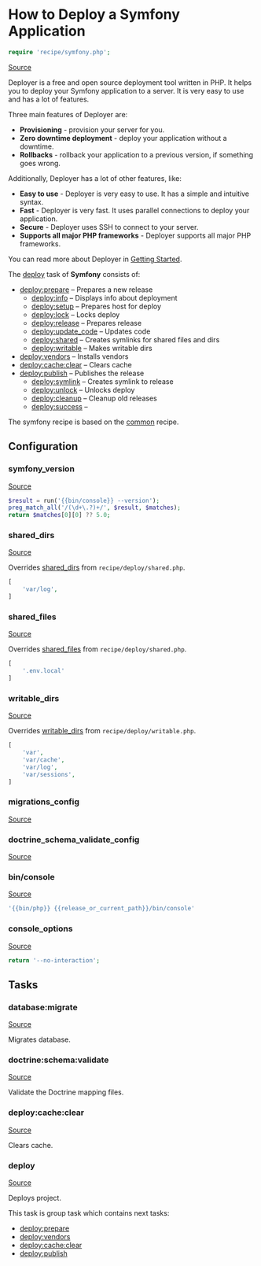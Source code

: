 <!-- DO NOT EDIT THIS FILE! -->
<!-- Instead edit recipe/symfony.php -->
<!-- Then run bin/docgen -->

# How to Deploy a Symfony Application

```php
require 'recipe/symfony.php';
```

[Source](/recipe/symfony.php)

Deployer is a free and open source deployment tool written in PHP. 
It helps you to deploy your Symfony application to a server. 
It is very easy to use and has a lot of features. 

Three main features of Deployer are:
- **Provisioning** - provision your server for you.
- **Zero downtime deployment** - deploy your application without a downtime.
- **Rollbacks** - rollback your application to a previous version, if something goes wrong.

Additionally, Deployer has a lot of other features, like:
- **Easy to use** - Deployer is very easy to use. It has a simple and intuitive syntax.
- **Fast** - Deployer is very fast. It uses parallel connections to deploy your application.
- **Secure** - Deployer uses SSH to connect to your server.
- **Supports all major PHP frameworks** - Deployer supports all major PHP frameworks.

You can read more about Deployer in [Getting Started](/docs/getting-started.md).

The [deploy](#deploy) task of **Symfony** consists of:
* [deploy:prepare](/docs/recipe/common.md#deployprepare) – Prepares a new release
  * [deploy:info](/docs/recipe/deploy/info.md#deployinfo) – Displays info about deployment
  * [deploy:setup](/docs/recipe/deploy/setup.md#deploysetup) – Prepares host for deploy
  * [deploy:lock](/docs/recipe/deploy/lock.md#deploylock) – Locks deploy
  * [deploy:release](/docs/recipe/deploy/release.md#deployrelease) – Prepares release
  * [deploy:update_code](/docs/recipe/deploy/update_code.md#deployupdate_code) – Updates code
  * [deploy:shared](/docs/recipe/deploy/shared.md#deployshared) – Creates symlinks for shared files and dirs
  * [deploy:writable](/docs/recipe/deploy/writable.md#deploywritable) – Makes writable dirs
* [deploy:vendors](/docs/recipe/deploy/vendors.md#deployvendors) – Installs vendors
* [deploy:cache:clear](/docs/recipe/symfony.md#deploycacheclear) – Clears cache
* [deploy:publish](/docs/recipe/common.md#deploypublish) – Publishes the release
  * [deploy:symlink](/docs/recipe/deploy/symlink.md#deploysymlink) – Creates symlink to release
  * [deploy:unlock](/docs/recipe/deploy/lock.md#deployunlock) – Unlocks deploy
  * [deploy:cleanup](/docs/recipe/deploy/cleanup.md#deploycleanup) – Cleanup old releases
  * [deploy:success](/docs/recipe/common.md#deploysuccess) – 


The symfony recipe is based on the [common](/docs/recipe/common.md) recipe.

## Configuration
### symfony_version
[Source](https://github.com/deployphp/deployer/blob/master/recipe/symfony.php#L8)



```php title="Default value"
$result = run('{{bin/console}} --version');
preg_match_all('/(\d+\.?)+/', $result, $matches);
return $matches[0][0] ?? 5.0;
```


### shared_dirs
[Source](https://github.com/deployphp/deployer/blob/master/recipe/symfony.php#L14)

Overrides [shared_dirs](/docs/recipe/deploy/shared.md#shared_dirs) from `recipe/deploy/shared.php`.



```php title="Default value"
[
    'var/log',
]
```


### shared_files
[Source](https://github.com/deployphp/deployer/blob/master/recipe/symfony.php#L18)

Overrides [shared_files](/docs/recipe/deploy/shared.md#shared_files) from `recipe/deploy/shared.php`.



```php title="Default value"
[
    '.env.local'
]
```


### writable_dirs
[Source](https://github.com/deployphp/deployer/blob/master/recipe/symfony.php#L22)

Overrides [writable_dirs](/docs/recipe/deploy/writable.md#writable_dirs) from `recipe/deploy/writable.php`.



```php title="Default value"
[
    'var',
    'var/cache', 
    'var/log', 
    'var/sessions',
]
```


### migrations_config
[Source](https://github.com/deployphp/deployer/blob/master/recipe/symfony.php#L29)





### doctrine_schema_validate_config
[Source](https://github.com/deployphp/deployer/blob/master/recipe/symfony.php#L31)





### bin/console
[Source](https://github.com/deployphp/deployer/blob/master/recipe/symfony.php#L33)



```php title="Default value"
'{{bin/php}} {{release_or_current_path}}/bin/console'
```


### console_options
[Source](https://github.com/deployphp/deployer/blob/master/recipe/symfony.php#L35)



```php title="Default value"
return '--no-interaction';
```



## Tasks

### database:migrate
[Source](https://github.com/deployphp/deployer/blob/master/recipe/symfony.php#L40)

Migrates database.




### doctrine:schema:validate
[Source](https://github.com/deployphp/deployer/blob/master/recipe/symfony.php#L50)

Validate the Doctrine mapping files.




### deploy:cache:clear
[Source](https://github.com/deployphp/deployer/blob/master/recipe/symfony.php#L55)

Clears cache.




### deploy
[Source](https://github.com/deployphp/deployer/blob/master/recipe/symfony.php#L64)

Deploys project.




This task is group task which contains next tasks:
* [deploy:prepare](/docs/recipe/common.md#deployprepare)
* [deploy:vendors](/docs/recipe/deploy/vendors.md#deployvendors)
* [deploy:cache:clear](/docs/recipe/symfony.md#deploycacheclear)
* [deploy:publish](/docs/recipe/common.md#deploypublish)


